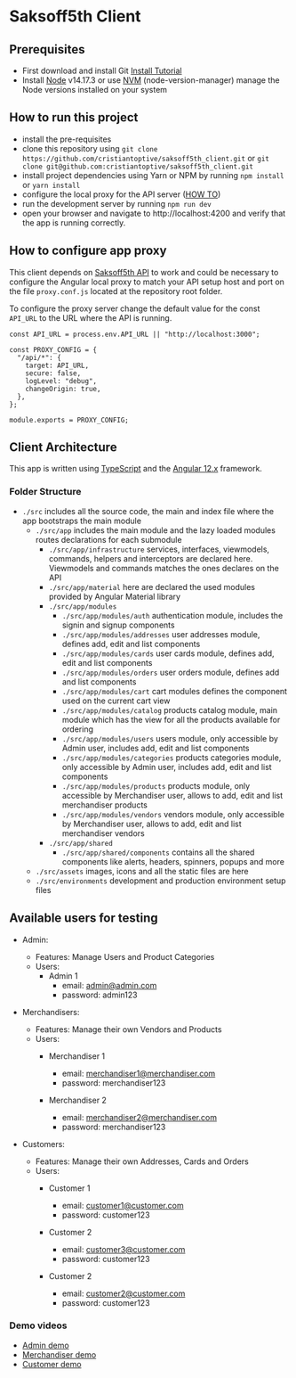 # Saksoff5th Client

## Prerequisites

* First download and install Git [Install Tutorial](https://www.atlassian.com/git/tutorials/install-git)
* Install [Node](https://nodejs.org/en/download/) v14.17.3 or use [NVM](https://github.com/nvm-sh/nvm) (node-version-manager) manage the Node versions installed on your system

## How to run this project

* install the pre-requisites
* clone this repository using `git clone https://github.com/cristiantoptive/saksoff5th_client.git` or `git clone git@github.com:cristiantoptive/saksoff5th_client.git`
* install project dependencies using Yarn or NPM by running `npm install` or `yarn install`
* configure the local proxy for the API server ([HOW TO](#how-to-configure-app-proxy))
* run the development server by running `npm run dev`
* open your browser and navigate to http://localhost:4200 and verify that the app is running correctly.

## How to configure app proxy

This client depends on [Saksoff5th API](https://github.com/cristiantoptive/saksoff5th_api.git) to work and could be necessary to configure the Angular local proxy to match your API setup host and port on the file `proxy.conf.js` located at the repository root folder.

To configure the proxy server change the default value for the const `API_URL` to the URL where the API is running.

```
const API_URL = process.env.API_URL || "http://localhost:3000";

const PROXY_CONFIG = {
  "/api/*": {
    target: API_URL,
    secure: false,
    logLevel: "debug",
    changeOrigin: true,
  },
};

module.exports = PROXY_CONFIG;
```

## Client Architecture

This app is written using [TypeScript](https://www.typescriptlang.org/) and the [Angular 12.x](https://angular.io/) framework.

### Folder Structure

* `./src` includes all the source code, the main and index file where the app bootstraps the main module
  * `./src/app` includes the main module and the lazy loaded modules routes declarations for each submodule
    * `./src/app/infrastructure` services, interfaces, viewmodels, commands, helpers and interceptors are declared here. Viewmodels and commands matches the ones declares on the API
    * `./src/app/material` here are declared the used modules provided by Angular Material library
    * `./src/app/modules`
      * `./src/app/modules/auth` authentication module, includes the signin and signup components
      * `./src/app/modules/addresses` user addresses module, defines add, edit and list components
      * `./src/app/modules/cards` user cards module, defines add, edit and list components
      * `./src/app/modules/orders` user orders module, defines add and list components
      * `./src/app/modules/cart` cart modules defines the component used on the current cart view
      * `./src/app/modules/catalog` products catalog module, main module which has the view for all the products available for ordering
      * `./src/app/modules/users` users module, only accessible by Admin user, includes add, edit and list components
      * `./src/app/modules/categories` products categories module, only accessible by Admin user, includes add, edit and list components
      * `./src/app/modules/products` products module, only accessible by Merchandiser user, allows to add, edit and list merchandiser products
      * `./src/app/modules/vendors` vendors module, only accessible by Merchandiser user, allows to add, edit and list merchandiser vendors
    * `./src/app/shared`
      * `./src/app/shared/components` contains all the shared components like alerts, headers, spinners, popups and more
  * `./src/assets` images, icons and all the static files are here
  * `./src/environments` development and production environment setup files

## Available users for testing

* Admin:
  * Features: Manage Users and Product Categories
  * Users:
    * Admin 1
      * email: admin@admin.com
      * password: admin123

* Merchandisers:
  * Features: Manage their own Vendors and Products
  * Users:
    * Merchandiser 1
      * email: merchandiser1@merchandiser.com
      * password: merchandiser123

    * Merchandiser 2
      * email: merchandiser2@merchandiser.com
      * password: merchandiser123

* Customers:
  * Features: Manage their own Addresses, Cards and Orders
  * Users:
    * Customer 1
      * email: customer1@customer.com
      * password: customer123

    * Customer 2
      * email: customer3@customer.com
      * password: customer123

    * Customer 2
      * email: customer2@customer.com
      * password: customer123


### Demo videos

* [Admin demo](demo/admin_demo.mov)
* [Merchandiser demo](demo/merchandiser_demo.mov)
* [Customer demo](demo/customer_demo.mov)